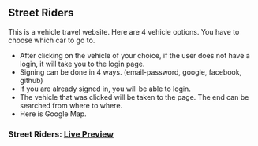## Street Riders

This is a vehicle travel website. Here are 4 vehicle options. You have to choose which car to go to.

-   After clicking on the vehicle of your choice, if the user does not have a login, it will take you to the login page.
-   Signing can be done in 4 ways. (email-password, google, facebook, github)
-   If you are already signed in, you will be able to login.
-   The vehicle that was clicked will be taken to the page. The end can be searched from where to where.
-   Here is Google Map.

### Street Riders: [Live Preview](https://street-riders.web.app/)
